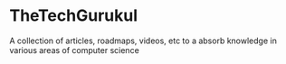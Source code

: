# TheTechGurukul
A collection of articles, roadmaps, videos, etc to a absorb knowledge in various areas of computer science
